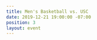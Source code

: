 ```yaml
---
title: Men's Basketball vs. USC
date: 2019-12-21 19:00:00 -07:00
position: 3
layout: event
---
```


